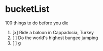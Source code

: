 # bucketList
100 things to do before you die

1. [x] Ride a baloon in Cappadocia, Turkey
2. [ ] Do the world's highest bungee jumping
3. [ ] g
